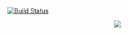 [![Build Status](https://travis-ci.org/snakes-in-the-box/brain-blast.svg?branch=master)](https://travis-ci.org/snakes-in-the-box/brain-blast)

<p align="center">
  <img src="https://github.com/snakes-in-the-box/brain-blast/blob/master/bb-logo.png">
</p>
